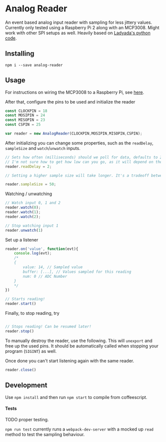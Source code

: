 # Analog Reader

An event based analog input reader with sampling for less jittery values. Currently only tested using a Raspberry Pi 2 along with an MCP3008. Might work with other SPI setups as well. Heavily based on [Ladyada's python code](https://learn.adafruit.com/reading-a-analog-in-and-controlling-audio-volume-with-the-raspberry-pi/script).


## Installing

```
npm i --save analog-reader
```

## Usage

For instructions on wiring the MCP3008 to a Raspberry Pi, see [here](https://learn.adafruit.com/reading-a-analog-in-and-controlling-audio-volume-with-the-raspberry-pi/overview).


After that, configure the pins to be used and initialize the reader

```js
const CLOCKPIN = 18
const MOSIPIN = 24
const MISOPIN = 23
const CSPIN = 25

var reader = new AnalogReader(CLOCKPIN,MOSIPIN,MISOPIN,CSPIN);

```

After initializing you can change some properties, such as the `readDelay`, `sampleSize` and `watch`/`unwatch` inputs.

```js
// Sets how often (milliseconds) should we poll for data, defaults to 2 ms.
// I'm not sure how to get how low can you go, as it will depend on the setup.
reader.readDelay = 2;

// Setting a higher sample size will take longer. It's a tradeoff between accuracy and speed. Defaults to 50.

reader.sampleSize = 50;

```


Watching / unwatching
```js
// Watch input 0, 1 and 2
reader.watch(0);
reader.watch(1);
reader.watch(2);

// Stop watching input 1
reader.unwatch(1)

```

Set up a listener
```js
reader.on('value', function(evt){
	console.log(evt);
	/*
	{
		value: 14, // Sampled value
		buffer: [...], // Values sampled for this reading
		num: 0 // ADC Number
	}
	*/
})

// Starts reading!
reader.start()

```
Finally, to stop reading, try
```js

// Stops reading! Can be resumed later!
reader.stop()

```

To manually destroy the reader, use the following. This will `unexport` and free up the used pins. It should be automatically called when stopping your program (`SIGINT`) as well.

Once done you can't start listening again with the same reader.

```js
reader.close()
```

## Development

Use `npm install` and then run `npm start` to compile from coffeescript.

#### Tests
TODO proper testing.

`npm run test` currently runs a `webpack-dev-server` with a mocked up `read` method to test the sampling behaviour.